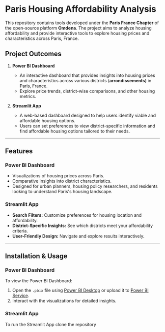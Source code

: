 # Paris Housing Affordability Analysis  

This repository contains tools developed under the **Paris France Chapter** of the open-source platform **Omdena**. The project aims to analyze housing affordability and provide interactive tools to explore housing prices and characteristics across Paris, France.

## **Project Outcomes**
1. **Power BI Dashboard**  
   - An interactive dashboard that provides insights into housing prices and characteristics across various districts (**arrondissements**) in Paris, France.  
   - Explore price trends, district-wise comparisons, and other housing metrics.  

2. **Streamlit App**  
   - A web-based dashboard designed to help users identify viable and affordable housing options.  
   - Users can set preferences to view district-specific information and find affordable housing options tailored to their needs.  

---

## **Features**
### **Power BI Dashboard**
- Visualizations of housing prices across Paris.  
- Comparative insights into district characteristics.  
- Designed for urban planners, housing policy researchers, and residents looking to understand Paris's housing landscape.

### **Streamlit App**
- **Search Filters:** Customize preferences for housing location and affordability.  
- **District-Specific Insights:** See which districts meet your affordability criteria.  
- **User-Friendly Design:** Navigate and explore results interactively.  

---

## **Installation & Usage**
### **Power BI Dashboard**
To view the Power BI Dashboard:  
1. Open the `.pbix` file using [Power BI Desktop](https://powerbi.microsoft.com/) or upload it to [Power BI Service](https://app.powerbi.com/).  
2. Interact with the visualizations for detailed insights.

### **Streamlit App**
To run the Streamlit App clone the repository

